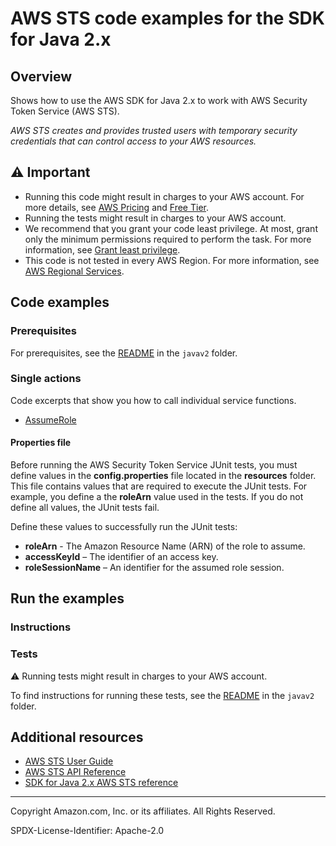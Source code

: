 # AWS STS code examples for the SDK for Java 2.x

## Overview

Shows how to use the AWS SDK for Java 2.x to work with AWS Security Token Service (AWS STS).

<!--custom.overview.start-->
<!--custom.overview.end-->

_AWS STS creates and provides trusted users with temporary security credentials that can control access to your AWS resources._

## ⚠ Important

* Running this code might result in charges to your AWS account. For more details, see [AWS Pricing](https://aws.amazon.com/pricing/) and [Free Tier](https://aws.amazon.com/free/).
* Running the tests might result in charges to your AWS account.
* We recommend that you grant your code least privilege. At most, grant only the minimum permissions required to perform the task. For more information, see [Grant least privilege](https://docs.aws.amazon.com/IAM/latest/UserGuide/best-practices.html#grant-least-privilege).
* This code is not tested in every AWS Region. For more information, see [AWS Regional Services](https://aws.amazon.com/about-aws/global-infrastructure/regional-product-services).

<!--custom.important.start-->
<!--custom.important.end-->

## Code examples

### Prerequisites

For prerequisites, see the [README](../../README.md#Prerequisites) in the `javav2` folder.


<!--custom.prerequisites.start-->
<!--custom.prerequisites.end-->

### Single actions

Code excerpts that show you how to call individual service functions.

- [AssumeRole](src/main/java/com/example/sts/AssumeRole.java#L6)


<!--custom.examples.start-->

#### Properties file

Before running the AWS Security Token Service JUnit tests, you must define values in the **config.properties** file located in the **resources** folder. This file contains values that are required to execute the JUnit tests. For example, you define a the **roleArn** value used in the tests. If you do not define all values, the JUnit tests fail.

Define these values to successfully run the JUnit tests:

- **roleArn** - The Amazon Resource Name (ARN) of the role to assume.
- **accessKeyId** – The identifier of an access key.
- **roleSessionName** – An identifier for the assumed role session.
<!--custom.examples.end-->

## Run the examples

### Instructions


<!--custom.instructions.start-->
<!--custom.instructions.end-->



### Tests

⚠ Running tests might result in charges to your AWS account.


To find instructions for running these tests, see the [README](../../README.md#Tests)
in the `javav2` folder.



<!--custom.tests.start-->
<!--custom.tests.end-->

## Additional resources

- [AWS STS User Guide](https://docs.aws.amazon.com/IAM/latest/UserGuide/id_credentials_temp.html)
- [AWS STS API Reference](https://docs.aws.amazon.com/STS/latest/APIReference/welcome.html)
- [SDK for Java 2.x AWS STS reference](https://sdk.amazonaws.com/java/api/latest/software/amazon/awssdk/services/sts/package-summary.html)

<!--custom.resources.start-->
<!--custom.resources.end-->

---

Copyright Amazon.com, Inc. or its affiliates. All Rights Reserved.

SPDX-License-Identifier: Apache-2.0